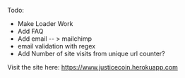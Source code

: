 Todo:
- Make Loader Work
- Add FAQ
- Add email -- > mailchimp
- email validation with regex
- Add Number of site visits from unique url counter?

Visit the site here:
https://www.justicecoin.herokuapp.com
